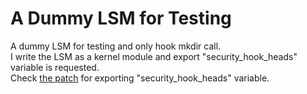 A Dummy LSM for Testing
========
A dummy LSM for testing and only hook mkdir call.<br>
I write the LSM as a kernel module and export "security_hook_heads" variable is requested.<br>
Check [the patch](0001-export-security_hook_heads-variable.patch) for exporting "security_hook_heads" variable.
